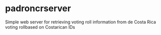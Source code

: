 # padroncrserver
Simple web server for retrieving voting roll information from de Costa Rica voting rollbased on Costarican IDs 
